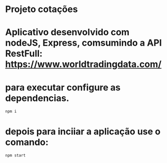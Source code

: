 # Projeto cotações

# Aplicativo desenvolvido com nodeJS, Express, comsumindo a API RestFull: https://www.worldtradingdata.com/

# para executar configure as dependencias.
`npm i`

# depois para inciiar a aplicação use o comando:
`npm start`

